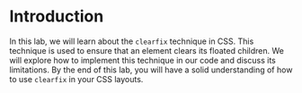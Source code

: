 # Introduction

In this lab, we will learn about the `clearfix` technique in CSS. This technique is used to ensure that an element clears its floated children. We will explore how to implement this technique in our code and discuss its limitations. By the end of this lab, you will have a solid understanding of how to use `clearfix` in your CSS layouts.
